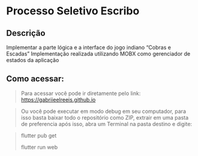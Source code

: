 # Processo Seletivo Escribo
## Descrição

Implementar a parte lógica e a interface do jogo indiano “Cobras e Escadas”
Implementação realizada utilizando MOBX como gerenciador de estados da aplicação


## Como acessar:
> Para acessar você pode ir diretamente pelo link: https://gabriieelreeis.github.io

> Ou você pode executar em modo debug em seu computador, para isso basta baixar todo o repositório como ZIP, extrair em uma pasta de preferencia após isso, abra um Terminal na pasta destino e digite:

> flutter pub get
> 
> flutter run web
